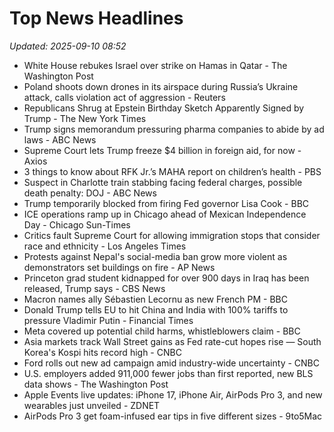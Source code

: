 # Top News Headlines

_Updated: 2025-09-10 08:52_

- White House rebukes Israel over strike on Hamas in Qatar - The Washington Post
- Poland shoots down drones in its airspace during Russia’s Ukraine attack, calls violation act of aggression - Reuters
- Republicans Shrug at Epstein Birthday Sketch Apparently Signed by Trump - The New York Times
- Trump signs memorandum pressuring pharma companies to abide by ad laws - ABC News
- Supreme Court lets Trump freeze $4 billion in foreign aid, for now - Axios
- 3 things to know about RFK Jr.’s MAHA report on children’s health - PBS
- Suspect in Charlotte train stabbing facing federal charges, possible death penalty: DOJ - ABC News
- Trump temporarily blocked from firing Fed governor Lisa Cook - BBC
- ICE operations ramp up in Chicago ahead of Mexican Independence Day - Chicago Sun-Times
- Critics fault Supreme Court for allowing immigration stops that consider race and ethnicity - Los Angeles Times
- Protests against Nepal's social-media ban grow more violent as demonstrators set buildings on fire - AP News
- Princeton grad student kidnapped for over 900 days in Iraq has been released, Trump says - CBS News
- Macron names ally Sébastien Lecornu as new French PM - BBC
- Donald Trump tells EU to hit China and India with 100% tariffs to pressure Vladimir Putin - Financial Times
- Meta covered up potential child harms, whistleblowers claim - BBC
- Asia markets track Wall Street gains as Fed rate-cut hopes rise — South Korea's Kospi hits record high - CNBC
- Ford rolls out new ad campaign amid industry-wide uncertainty - CNBC
- U.S. employers added 911,000 fewer jobs than first reported, new BLS data shows - The Washington Post
- Apple Events live updates: iPhone 17, iPhone Air, AirPods Pro 3, and new wearables just unveiled - ZDNET
- AirPods Pro 3 get foam-infused ear tips in five different sizes - 9to5Mac